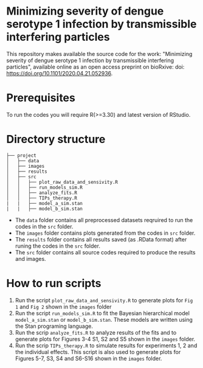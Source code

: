 # Minimizing severity of dengue serotype 1 infection by transmissible interfering particles

This repository makes available the source code for the work: "Minimizing severity of dengue serotype 1 infection by transmissible interfering particles", available online as an open access preprint on bioRxive: doi: https://doi.org/10.1101/2020.04.21.052936.

# Prerequisites

To run the codes you will require R(>=3.30) and latest version of RStudio.

# Directory structure
```
├── project
│   ├── data
│   ├── images
│   ├── results
│   ├── src
│   │   ├── plot_raw_data_and_sensivity.R
│   │   ├── run_models_sim.R
│   │   ├── analyze_fits.R
│   │   ├── TIPs_therapy.R
|   |   ├── model_a_sim.stan
|   |   ├── model_b_sim.stan
```
- The `data` folder contains all preprocessed datasets reqruired to run the codes in the `src` folder. 
- The `images` folder contains plots generated from the codes in `src` folder.
- The `results` folder contains all results saved (as .RData format) after runing the codes in the `src` folder.
- The `src` folder contains all source codes required to produce the results and images.

# How to run scripts

1. Run the script `plot_raw_data_and_sensivity.R` to generate plots for `Fig 1` and `Fig 2` shown in the `images` folder
2. Run the script `run_models_sim.R` to fit the Bayesian hierarchical model `model_a_sim.stan` or `model_b_sim.stan`. These models are written using the Stan programing language.
3. Run the scrip `analyze_fits.R` to analyze results of the fits and to generate plots for Figures 3-4 S1, S2 and S5 shown in the `images` folder.
4. Run the scrip `TIPs_therapy.R` to simulate results for experiments 1, 2 and the individual effects.  This script is also used to generate plots for Figures 5-7, S3, S4 and S6-S16 shown in the `images` folder.
